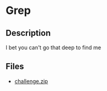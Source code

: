 # Grep

## Description

I bet you can't go that deep to find me

## Files

- [challenge.zip](challenge.zip)